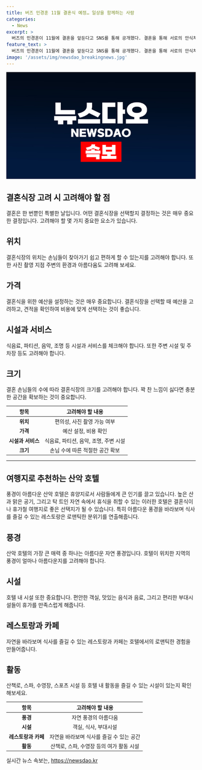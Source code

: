 ```yaml
---
title: 버즈 민경훈 11월 결혼식 예정… 일상을 함께하는 사람
categories:
  - News
excerpt: >
  버즈의 민경훈이 11월에 결혼을 앞둔다고 SNS를 통해 공개했다. 결혼을 통해 서로의 안식처가 되고 싶다는 바램을 밝히며 가정을 이루고 싶다는 열망을 드러냈다. 예비 신부는 일반인으로 알려졌으며 두 사람은 결혼식 일정과 예식장을 논의 중이다. 민경훈은 예능프로그램 아는 형님 출연진과 스태프들에게도 결혼 소식을 전했다. 2003년 밴드 버즈의 보컬로 데뷔한 그는 수많은 히트곡을 선보였으며 최근에는 예능프로그램에서도 활약 중이다.
feature_text: >
  버즈의 민경훈이 11월에 결혼을 앞둔다고 SNS를 통해 공개했다. 결혼을 통해 서로의 안식처가 되고 싶다는 바램을 밝히며 가정을 이루고 싶다는 열망을 드러냈다. 예비 신부는 일반인으로 알려졌으며 두 사람은 결혼식 일정과 예식장을 논의 중이다. 민경훈은 예능프로그램 아는 형님 출연진과 스태프들에게도 결혼 소식을 전했다. 2003년 밴드 버즈의 보컬로 데뷔한 그는 수많은 히트곡을 선보였으며 최근에는 예능프로그램에서도 활약 중이다.
image: '/assets/img/newsdao_breakingnews.jpg'
---
```


<p><img src="/assets/img/newsdao_breakingnews.jpg" alt="koreaapp 속보" /></p>

<h2>결혼식장 고려 시 고려해야 할 점</h2>

<p data-ke-size="size16">결혼은 한 번뿐인 특별한 날입니다. 어떤 결혼식장을 선택할지 결정하는 것은 매우 중요한 결정입니다. 고려해야 할 몇 가지 중요한 요소가 있습니다.</p>

<h2>위치</h2>

<p data-ke-size="size16">결혼식장의 위치는 손님들이 찾아가기 쉽고 편하게 할 수 있는지를 고려해야 합니다. 또한 사진 촬영 지점 주변의 환경과 아름다움도 고려해 보세요.</p>

<h2>가격</h2>

<p data-ke-size="size16">결혼식을 위한 예산을 설정하는 것은 매우 중요합니다. 결혼식장을 선택할 때 예산을 고려하고, 견적을 확인하여 비용에 맞게 선택하는 것이 좋습니다.</p>

<h2>시설과 서비스</h2>

<p data-ke-size="size16">식음료, 파티션, 음악, 조명 등 시설과 서비스를 체크해야 합니다. 또한 주변 시설 및 주차장 등도 고려해야 합니다.</p>

<h2>크기</h2>

<p data-ke-size="size16">결혼 손님들의 수에 따라 결혼식장의 크기를 고려해야 합니다. 꽉 찬 느낌이 싫다면 충분한 공간을 확보하는 것이 중요합니다.</p>

<table>
    <thead>
        <tr>
            <th>항목</th>
            <th>고려해야 할 내용</th>
        </tr>
    </thead>
    <tbody>
        <tr>
            <td style="text-align: center; height: 17px;"><b>위치</b></td>
            <td style="text-align: center; height: 17px;">편의성, 사진 촬영 가능 여부</td>
        </tr>
        <tr>
            <td style="text-align: center; height: 17px;"><b>가격</b></td>
            <td style="text-align: center; height: 17px;">예산 설정, 비용 확인</td>
        </tr>
        <tr>
            <td style="text-align: center; height: 17px;"><b>시설과 서비스</b></td>
            <td style="text-align: center; height: 17px;">식음료, 파티션, 음악, 조명, 주변 시설</td>
        </tr>
        <tr>
            <td style="text-align: center; height: 17px;"><b>크기</b></td>
            <td style="text-align: center; height: 17px;">손님 수에 따른 적절한 공간 확보</td>
        </tr>
    </tbody>
</table>

<hr>

<h2>여행지로 추천하는 산악 호텔</h2>

<p data-ke-size="size16">풍경이 아름다운 산악 호텔은 휴양지로서 사람들에게 큰 인기를 끌고 있습니다. 높은 산과 맑은 공기, 그리고 탁 트인 자연 속에서 휴식을 취할 수 있는 이러한 호텔은 결혼식이나 휴가철 여행지로 좋은 선택지가 될 수 있습니다. 특히 아름다운 풍경을 바라보며 식사를 즐길 수 있는 레스토랑은 로맨틱한 분위기를 연출해줍니다.</p>

<h2>풍경</h2>

<p data-ke-size="size16">산악 호텔의 가장 큰 매력 중 하나는 아름다운 자연 풍경입니다. 호텔이 위치한 지역의 풍경이 얼마나 아름다운지를 고려해야 합니다.</p>

<h2>시설</h2>

<p data-ke-size="size16">호텔 내 시설 또한 중요합니다. 편안한 객실, 맛있는 음식과 음료, 그리고 편리한 부대시설들이 휴가를 만족스럽게 해줍니다.</p>

<h2>레스토랑과 카페</h2>

<p data-ke-size="size16">자연을 바라보며 식사를 즐길 수 있는 레스토랑과 카페는 호텔에서의 로맨틱한 경험을 만들어줍니다.</p>

<h2>활동</h2>

<p data-ke-size="size16">산책로, 스파, 수영장, 스포츠 시설 등 호텔 내 활동을 즐길 수 있는 시설이 있는지 확인해보세요.</p>

<table>
    <thead>
        <tr>
            <th>항목</th>
            <th>고려해야 할 내용</th>
        </tr>
    </thead>
    <tbody>
        <tr>
            <td style="text-align: center; height: 17px;"><b>풍경</b></td>
            <td style="text-align: center; height: 17px;">자연 풍경의 아름다움</td>
        </tr>
        <tr>
            <td style="text-align: center; height: 17px;"><b>시설</b></td>
            <td style="text-align: center; height: 17px;">객실, 식사, 부대시설</td>
        </tr>
        <tr>
            <td style="text-align: center; height: 17px;"><b>레스토랑과 카페</b></td>
            <td style="text-align: center; height: 17px;">자연을 바라보며 식사를 즐길 수 있는 공간</td>
        </tr>
        <tr>
            <td style="text-align: center; height: 17px;"><b>활동</b></td>
            <td style="text-align: center; height: 17px;">산책로, 스파, 수영장 등의 여가 활동 시설</td>
        </tr>
    </tbody>
</table>
실시간 뉴스 속보는, <a href="https://newsdao.kr" rel="dofollow">https://newsdao.kr</a>


